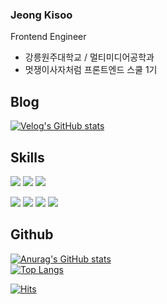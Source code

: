 ###  Jeong Kisoo
Frontend Engineer 

- 강릉원주대학교 / 멀티미디어공학과
- 멋쟁이사자처럼 프론트엔드 스쿨 1기

Blog
---
[![Velog's GitHub stats](https://velog-readme-stats.vercel.app/api/badge?name=jeongki)](https://velog.io/@jeongki) 

Skills
---
<img src="https://img.shields.io/badge/HTML-E34F26?style=flat-square&logo=HTML5&logoColor=white"> <img src="https://img.shields.io/badge/CSS-1572B6?style=flat-square&logo=CSS3&logoColor=white"/> <img src="https://img.shields.io/badge/javascript-FF9E0F?style=flat-square&logo=JavaScript&logoColor=white"/>

<img src="https://img.shields.io/badge/nodejs-339933?style=flat-square&logo=Node.js&logoColor=63655e"/> <img src="https://img.shields.io/badge/TypeScript-3178C6?style=flat-square&logo=TypeScript&logoColor=83acc9"/>
<img src="https://img.shields.io/badge/react-0B2C4A?style=flat-square&logo=React&logoColor=40ccfb"/>
<img src="https://img.shields.io/badge/Redux-764ABC?style=flat-square&logo=Redux&logoColor=white"/></a>

Github
---
[![Anurag's GitHub stats](https://github-readme-stats.vercel.app/api?username=jeong-ki&theme=nord&show_icons=true)](https://github.com/anuraghazra/github-readme-stats)  
[![Top Langs](https://github-readme-stats.vercel.app/api/top-langs/?username=jeong-ki&layout=compact&theme=nord&show_icons=true)](https://github.com/anuraghazra/github-readme-stats)

[![Hits](https://hits.seeyoufarm.com/api/count/incr/badge.svg?url=https%3A%2F%2Fgithub.com%2FJeong-ki&count_bg=%2379C83D&title_bg=%23555555&icon=&icon_color=%23E7E7E7&title=hits&edge_flat=false)](https://hits.seeyoufarm.com)  
